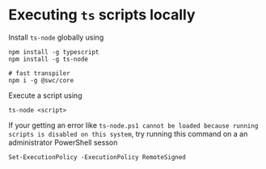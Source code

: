 # Executing `ts` scripts locally

Install `ts-node` globally using

```shell
npm install -g typescript
npm install -g ts-node

# fast transpiler
npm i -g @swc/core
```

Execute a script using

```shell
ts-node <script>
```

If your getting an error like `ts-node.ps1 cannot be loaded because running scripts is disabled on this system`, try running this command on a an administrator PowerShell sesson

```shell
Set-ExecutionPolicy -ExecutionPolicy RemoteSigned
```

